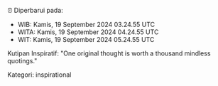 ⏰ Diperbarui pada:
- WIB: Kamis, 19 September 2024 03.24.55 UTC
- WITA: Kamis, 19 September 2024 04.24.55 UTC
- WIT: Kamis, 19 September 2024 05.24.55 UTC

Kutipan Inspiratif:
"One original thought is worth a thousand mindless quotings."


Kategori: inspirational

